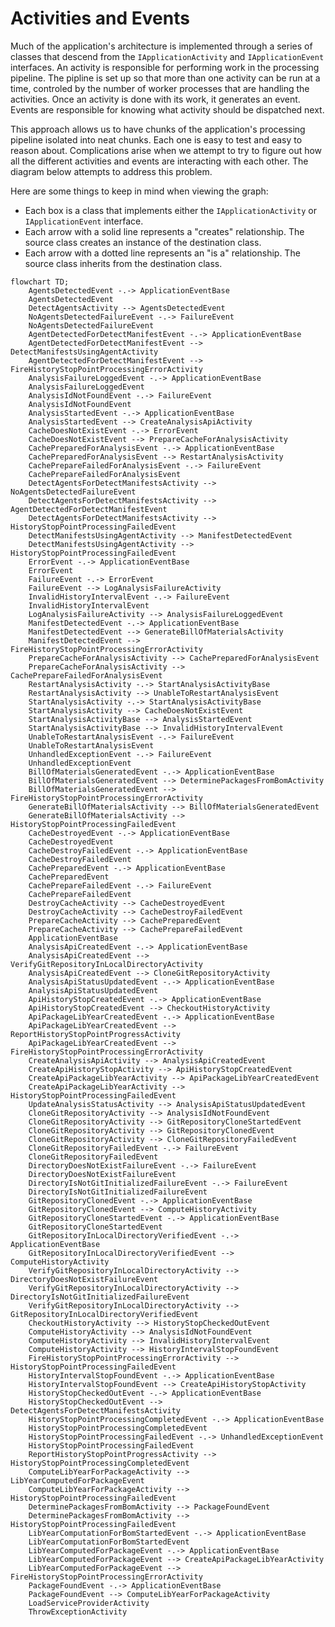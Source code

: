 # Activities and Events

Much of the application's architecture is implemented through a series of classes that descend from the `IApplicationActivity` and `IApplicationEvent` interfaces. An activity is responsible for performing work in the processing pipeline. The pipline is set up so that more than one activity can be run at a time, controled by the number of worker processes that are handling the activities. Once an activity is done with its work, it generates an event. Events are responsible for knowing what activity should be dispatched next.

This approach allows us to have chunks of the application's processing pipeline isolated into neat chunks. Each one is easy to test and easy to reason about. Complications arise when we attempt to try to figure out how all the different activities and events are interacting with each other. The diagram below attempts to address this problem.

Here are some things to keep in mind when viewing the graph:

* Each box is a class that implements either the `IApplicationActivity` or `IApplicationEvent` interface.
* Each arrow with a solid line represents a "creates" relationship. The source class creates an instance of the destination class.
* Each arrow with a dotted line represents an "is a" relationship. The source class inherits from the destination class.

```mermaid
flowchart TD;
    AgentsDetectedEvent -.-> ApplicationEventBase
    AgentsDetectedEvent
    DetectAgentsActivity --> AgentsDetectedEvent
    NoAgentsDetectedFailureEvent -.-> FailureEvent
    NoAgentsDetectedFailureEvent
    AgentDetectedForDetectManifestEvent -.-> ApplicationEventBase
    AgentDetectedForDetectManifestEvent --> DetectManifestsUsingAgentActivity
    AgentDetectedForDetectManifestEvent --> FireHistoryStopPointProcessingErrorActivity
    AnalysisFailureLoggedEvent -.-> ApplicationEventBase
    AnalysisFailureLoggedEvent
    AnalysisIdNotFoundEvent -.-> FailureEvent
    AnalysisIdNotFoundEvent
    AnalysisStartedEvent -.-> ApplicationEventBase
    AnalysisStartedEvent --> CreateAnalysisApiActivity
    CacheDoesNotExistEvent -.-> ErrorEvent
    CacheDoesNotExistEvent --> PrepareCacheForAnalysisActivity
    CachePreparedForAnalysisEvent -.-> ApplicationEventBase
    CachePreparedForAnalysisEvent --> RestartAnalysisActivity
    CachePrepareFailedForAnalysisEvent -.-> FailureEvent
    CachePrepareFailedForAnalysisEvent
    DetectAgentsForDetectManifestsActivity --> NoAgentsDetectedFailureEvent
    DetectAgentsForDetectManifestsActivity --> AgentDetectedForDetectManifestEvent
    DetectAgentsForDetectManifestsActivity --> HistoryStopPointProcessingFailedEvent
    DetectManifestsUsingAgentActivity --> ManifestDetectedEvent
    DetectManifestsUsingAgentActivity --> HistoryStopPointProcessingFailedEvent
    ErrorEvent -.-> ApplicationEventBase
    ErrorEvent
    FailureEvent -.-> ErrorEvent
    FailureEvent --> LogAnalysisFailureActivity
    InvalidHistoryIntervalEvent -.-> FailureEvent
    InvalidHistoryIntervalEvent
    LogAnalysisFailureActivity --> AnalysisFailureLoggedEvent
    ManifestDetectedEvent -.-> ApplicationEventBase
    ManifestDetectedEvent --> GenerateBillOfMaterialsActivity
    ManifestDetectedEvent --> FireHistoryStopPointProcessingErrorActivity
    PrepareCacheForAnalysisActivity --> CachePreparedForAnalysisEvent
    PrepareCacheForAnalysisActivity --> CachePrepareFailedForAnalysisEvent
    RestartAnalysisActivity -.-> StartAnalysisActivityBase
    RestartAnalysisActivity --> UnableToRestartAnalysisEvent
    StartAnalysisActivity -.-> StartAnalysisActivityBase
    StartAnalysisActivity --> CacheDoesNotExistEvent
    StartAnalysisActivityBase --> AnalysisStartedEvent
    StartAnalysisActivityBase --> InvalidHistoryIntervalEvent
    UnableToRestartAnalysisEvent -.-> FailureEvent
    UnableToRestartAnalysisEvent
    UnhandledExceptionEvent -.-> FailureEvent
    UnhandledExceptionEvent
    BillOfMaterialsGeneratedEvent -.-> ApplicationEventBase
    BillOfMaterialsGeneratedEvent --> DeterminePackagesFromBomActivity
    BillOfMaterialsGeneratedEvent --> FireHistoryStopPointProcessingErrorActivity
    GenerateBillOfMaterialsActivity --> BillOfMaterialsGeneratedEvent
    GenerateBillOfMaterialsActivity --> HistoryStopPointProcessingFailedEvent
    CacheDestroyedEvent -.-> ApplicationEventBase
    CacheDestroyedEvent
    CacheDestroyFailedEvent -.-> ApplicationEventBase
    CacheDestroyFailedEvent
    CachePreparedEvent -.-> ApplicationEventBase
    CachePreparedEvent
    CachePrepareFailedEvent -.-> FailureEvent
    CachePrepareFailedEvent
    DestroyCacheActivity --> CacheDestroyedEvent
    DestroyCacheActivity --> CacheDestroyFailedEvent
    PrepareCacheActivity --> CachePreparedEvent
    PrepareCacheActivity --> CachePrepareFailedEvent
    ApplicationEventBase
    AnalysisApiCreatedEvent -.-> ApplicationEventBase
    AnalysisApiCreatedEvent --> VerifyGitRepositoryInLocalDirectoryActivity
    AnalysisApiCreatedEvent --> CloneGitRepositoryActivity
    AnalysisApiStatusUpdatedEvent -.-> ApplicationEventBase
    AnalysisApiStatusUpdatedEvent
    ApiHistoryStopCreatedEvent -.-> ApplicationEventBase
    ApiHistoryStopCreatedEvent --> CheckoutHistoryActivity
    ApiPackageLibYearCreatedEvent -.-> ApplicationEventBase
    ApiPackageLibYearCreatedEvent --> ReportHistoryStopPointProgressActivity
    ApiPackageLibYearCreatedEvent --> FireHistoryStopPointProcessingErrorActivity
    CreateAnalysisApiActivity --> AnalysisApiCreatedEvent
    CreateApiHistoryStopActivity --> ApiHistoryStopCreatedEvent
    CreateApiPackageLibYearActivity --> ApiPackageLibYearCreatedEvent
    CreateApiPackageLibYearActivity --> HistoryStopPointProcessingFailedEvent
    UpdateAnalysisStatusActivity --> AnalysisApiStatusUpdatedEvent
    CloneGitRepositoryActivity --> AnalysisIdNotFoundEvent
    CloneGitRepositoryActivity --> GitRepositoryCloneStartedEvent
    CloneGitRepositoryActivity --> GitRepositoryClonedEvent
    CloneGitRepositoryActivity --> CloneGitRepositoryFailedEvent
    CloneGitRepositoryFailedEvent -.-> FailureEvent
    CloneGitRepositoryFailedEvent
    DirectoryDoesNotExistFailureEvent -.-> FailureEvent
    DirectoryDoesNotExistFailureEvent
    DirectoryIsNotGitInitializedFailureEvent -.-> FailureEvent
    DirectoryIsNotGitInitializedFailureEvent
    GitRepositoryClonedEvent -.-> ApplicationEventBase
    GitRepositoryClonedEvent --> ComputeHistoryActivity
    GitRepositoryCloneStartedEvent -.-> ApplicationEventBase
    GitRepositoryCloneStartedEvent
    GitRepositoryInLocalDirectoryVerifiedEvent -.-> ApplicationEventBase
    GitRepositoryInLocalDirectoryVerifiedEvent --> ComputeHistoryActivity
    VerifyGitRepositoryInLocalDirectoryActivity --> DirectoryDoesNotExistFailureEvent
    VerifyGitRepositoryInLocalDirectoryActivity --> DirectoryIsNotGitInitializedFailureEvent
    VerifyGitRepositoryInLocalDirectoryActivity --> GitRepositoryInLocalDirectoryVerifiedEvent
    CheckoutHistoryActivity --> HistoryStopCheckedOutEvent
    ComputeHistoryActivity --> AnalysisIdNotFoundEvent
    ComputeHistoryActivity --> InvalidHistoryIntervalEvent
    ComputeHistoryActivity --> HistoryIntervalStopFoundEvent
    FireHistoryStopPointProcessingErrorActivity --> HistoryStopPointProcessingFailedEvent
    HistoryIntervalStopFoundEvent -.-> ApplicationEventBase
    HistoryIntervalStopFoundEvent --> CreateApiHistoryStopActivity
    HistoryStopCheckedOutEvent -.-> ApplicationEventBase
    HistoryStopCheckedOutEvent --> DetectAgentsForDetectManifestsActivity
    HistoryStopPointProcessingCompletedEvent -.-> ApplicationEventBase
    HistoryStopPointProcessingCompletedEvent
    HistoryStopPointProcessingFailedEvent -.-> UnhandledExceptionEvent
    HistoryStopPointProcessingFailedEvent
    ReportHistoryStopPointProgressActivity --> HistoryStopPointProcessingCompletedEvent
    ComputeLibYearForPackageActivity --> LibYearComputedForPackageEvent
    ComputeLibYearForPackageActivity --> HistoryStopPointProcessingFailedEvent
    DeterminePackagesFromBomActivity --> PackageFoundEvent
    DeterminePackagesFromBomActivity --> HistoryStopPointProcessingFailedEvent
    LibYearComputationForBomStartedEvent -.-> ApplicationEventBase
    LibYearComputationForBomStartedEvent
    LibYearComputedForPackageEvent -.-> ApplicationEventBase
    LibYearComputedForPackageEvent --> CreateApiPackageLibYearActivity
    LibYearComputedForPackageEvent --> FireHistoryStopPointProcessingErrorActivity
    PackageFoundEvent -.-> ApplicationEventBase
    PackageFoundEvent --> ComputeLibYearForPackageActivity
    LoadServiceProviderActivity
    ThrowExceptionActivity

```
